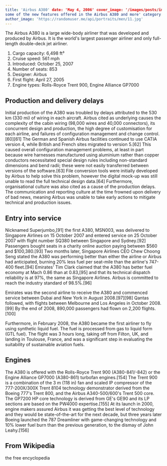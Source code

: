 ```yaml
---
title: 'Airbus A380' date: 'May 4, 2006' cover_image: '/images/posts/img1.jpg' excerpt: 'In this article we will look at
some of the new features offered in the Airbus A380 and more' category: 'Airbus' author: 'Peter Scala'
author_image: 'https://randomuser.me/api/portraits/men/11.jpg'
---
```


The Airbus A380 is a large wide-body airliner that was developed and produced by Airbus. It is the world's largest
passenger airliner and only full-length double-deck jet airliner.

1. Cargo capacity: 6,498 ft³
2. Cruise speed: 561 mph
3. Introduced: October 25, 2007
4. Number of seats: 853
5. Designer: Airbus
6. First flight: April 27, 2005
7. Engine types: Rolls-Royce Trent 900, Engine Alliance GP7000

## Production and delivery delays

Initial production of the A380 was troubled by delays attributed to the 530 km (330 mi) of wiring in each aircraft.
Airbus cited as underlying causes the complexity of the cabin wiring (98,000 wires and 40,000 connectors), its
concurrent design and production, the high degree of customisation for each airline, and failures of configuration
management and change control.[60][61] The German and Spanish Airbus facilities continued to use CATIA version 4, while
British and French sites migrated to version 5.[62] This caused overall configuration management problems, at least in
part because wire harnesses manufactured using aluminium rather than copper conductors necessitated special design rules
including non-standard dimensions and bend radii; these were not easily transferred between versions of the
software.[63] File conversion tools were initially developed by Airbus to help solve this problem, however the digital
mock-up was still unable to read the full technical design data.[64] Furthermore, organisational culture was also cited
as a cause of the production delays. The communication and reporting culture at the time frowned upon delivery of bad
news, meaning Airbus was unable to take early actions to mitigate technical and production issues.

## Entry into service

Nicknamed Superjumbo,[91] the first A380, MSN003, was delivered to Singapore Airlines on 15 October 2007 and entered
service on 25 October 2007 with flight number SQ380 between Singapore and Sydney.[92] Passengers bought seats in a
charity online auction paying between $560 and $100,380.[93] Two months later, Singapore Airlines CEO Chew Choong Seng
stated the A380 was performing better than either the airline or Airbus had anticipated, burning 20% less fuel per
seat-mile than the airline's 747-400 fleet.[94] Emirates' Tim Clark claimed that the A380 has better fuel economy at
Mach 0.86 than at 0.83,[95] and that its technical dispatch reliability is at 97%, the same as Singapore Airlines.
Airbus is committed to reach the industry standard of 98.5%.[96]

Emirates was the second airline to receive the A380 and commenced service between Dubai and New York in August
2008.[97][98] Qantas followed, with flights between Melbourne and Los Angeles in October 2008.[99] By the end of 2008,
890,000 passengers had flown on 2,200 flights.[100]

Furthermore, in February 2008, the A380 became the first airliner to fly using synthetic liquid fuel. The fuel is
processed from gas to liquid form (GTL fuel). The flight was 3 hours long, taking off from Filton, UK, and landing in
Toulouse, France, and was a significant step in evaluating the suitability of sustainable aviation fuels.

## Engines

The A380 is offered with the Rolls-Royce Trent 900 (A380-841/-842) or the Engine Alliance GP7000 (A380-861) turbofan
engines.[154] The Trent 900 is a combination of the 3 m (118 in) fan and scaled IP compressor of the 777-200X/300X Trent
8104 technology demonstrator derived from the Boeing 777's Trent 800, and the Airbus A340-500/600's Trent 500 core. The
GP7200 HP core technology is derived from GE's GE90 and its LP sections are based on the PW4000 expertise.[155] At its
launch in 2000, engine makers assured Airbus it was getting the best level of technology and they would be
state-of-the-art for the next decade, but three years later Boeing launched the 787 Dreamliner with game-changing
technology and 10% lower fuel burn than the previous generation, to the dismay of John Leahy.[156]

## From Wikipedia

the free encyclopedia